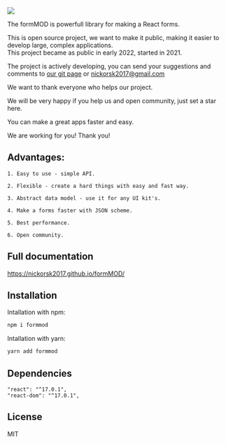 <img src="https://nickorsk2017.github.io/formMOD/public/formModLogo.svg">

The formMOD is powerfull library for making a React forms.

This is open source project, we want to make it public, making it easier to develop large, complex applications.</br>
This project became as public in early 2022, started in 2021.

The project is actively developing, you can send your suggestions and comments to <a target="_blank" href="https://github.com/nickorsk2017/formMOD/issues">our git page</a> or <a href="mailto:nickorsk2017@gmail.com">nickorsk2017@gmail.com</a>

We want to thank everyone who helps our project.

We will be very happy if you help us and open community, just set a star here.

You can make a great apps faster and easy.

We are working for you! Thank you!

## Advantages:

    1. Easy to use - simple API.

    2. Flexible - create a hard things with easy and fast way.

    3. Abstract data model - use it for any UI kit's.
    
    4. Make a forms faster with JSON scheme.
    
    5. Best performance.

    6. Open community.

## Full documentation

https://nickorsk2017.github.io/formMOD/

## Installation

Intallation with npm:
```bash
npm i formmod
```

Intallation with yarn:
```bash
yarn add formmod
```
## Dependencies
    "react": "^17.0.1",
    "react-dom": "^17.0.1",

## License

MIT

